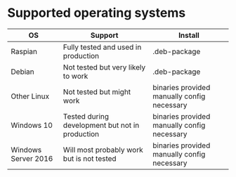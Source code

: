 # Supported operating systems

| OS          | Support                             | Install |
|-------------|-------------------------------------|---------|
| Raspian     | Fully tested and used in production | .deb-package
| Debian      | Not tested but very likely to work  | .deb-package
| Other Linux | Not tested but might work           | binaries provided manually config necessary |
| Windows 10  | Tested during development but not in production | binaries provided manually config necessary |
| Windows Server 2016 | Will most probably work but is not tested | binaries provided manually config necessary |
